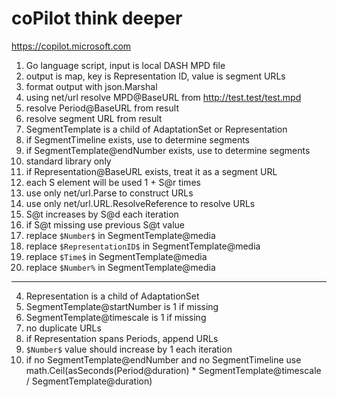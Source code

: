 # coPilot think deeper

https://copilot.microsoft.com

1. Go language script, input is local DASH MPD file
2. output is map, key is Representation ID, value is segment URLs
3. format output with json.Marshal
4. using net/url resolve MPD@BaseURL from http://test.test/test.mpd
5. resolve Period@BaseURL from result
6. resolve segment URL from result
7. SegmentTemplate is a child of AdaptationSet or Representation
8. if SegmentTimeline exists, use to determine segments
9. if SegmentTemplate@endNumber exists, use to determine segments
10. standard library only
11. if Representation@BaseURL exists, treat it as a segment URL
12. each S element will be used 1 + S@r times
13. use only net/url.Parse to construct URLs
14. use only net/url.URL.ResolveReference to resolve URLs
15. S@t increases by S@d each iteration
16. if S@t missing use previous S@t value
17. replace `$Number$` in SegmentTemplate@media
18. replace `$RepresentationID$` in SegmentTemplate@media
19. replace `$Time$` in SegmentTemplate@media
20. replace `$Number%` in SegmentTemplate@media

---

4. Representation is a child of AdaptationSet
8. SegmentTemplate@startNumber is 1 if missing
9. SegmentTemplate@timescale is 1 if missing
10. no duplicate URLs
11. if Representation spans Periods, append URLs
15. `$Number$` value should increase by 1 each iteration
17. if no SegmentTemplate@endNumber and no SegmentTimeline use
   math.Ceil(asSeconds(Period@duration) * SegmentTemplate@timescale / SegmentTemplate@duration)
